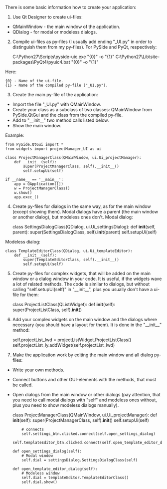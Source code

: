 There is some basic information how to create your application:

1. Use Qt Designer to create ui-files:
- QMainWindow - the main window of the application.
- QDialog - for modal or modeless dialogs.


2. Compile ui-files as py-files (I usually add ending "_UI.py" in order to distinguish them from my py-files).
For PySide and PyQt, respectively:

	
	C:\Python27\Scripts\pyside-uic.exe "{0}" -o "{1}"
	C:\Python27\Lib\site-packages\PyQt4\pyuic4.bat "{0}" -o "{1}"

Here:

	{0} - Name of the ui-file.
	{1} - Name of the compiled py-file ("_UI.py").


3. Create the main py-file of the application:
-	Import the file "_UI.py" with QMainWindow.
-	Create your class as a subclass of two classes: QMainWindow from PySide.QtGui and the class from the compiled py-file.
-	Add to "\_\_init\_\_" two method calls listed below.
-	Show the main window.

Example:

	from PySide.QtGui import *
	from widgets import projectManager_UI as ui
	
	class ProjectManagerClass(QMainWindow, ui.Ui_projectManager):
		def __init__(self):
			super(ProjectManagerClass, self).__init__()
			self.setupUi(self)
	
	if __name__ == '__main__':
		app = QApplication([])
		w = ProjectManagerClass()
		w.show()
		app.exec_()


4. Create py-files for dialogs in the same way, as for the main window (except showing them).
Modal dialogs have a parent (the main window or another dialog), but modeless ones don't.
Modal dialog:

	
	class SettingsDialogClass(QDialog, ui.Ui_settingsDialog):
		def __init__(self, parent):
			super(SettingsDialogClass, self).__init__(parent)
			self.setupUi(self)

Modeless dialog:

	class TemplateEditorClass(QDialog, ui.Ui_templateEditor):
		def __init__(self):
			super(TemplateEditorClass, self).__init__()
			self.setupUi(self)


5. Create py-files for complex widgets, that will be added on the main window or a dialog window in your code.
It is useful, if the widgets wave a lot of related methods.
The code is similar to dialogs, but without calling "self.setupUi(self)" in "\_\_init\_\_", plus you usually don't have a ui-file for them:

	
	class ProjectListClass(QListWidget):
		def __init__(self):
			super(ProjectListClass, self).__init__()


6. Add your complex widgets on the main window and the dialogs where necessary (you should have a layout for them).
It is done in the "\_\_init\_\_" method:

	
	self.projectList_lwd = projectListWidget.ProjectListClass()
	self.projectList_ly.addWidget(self.projectList_lwd)


7. Make the application work by editing the main window and all dialog py-files:
-	Write your own methods.
-	Connect buttons and other GUI-elements with the methods, that must be called.
-	Open dialogs from the main window or other dialogs (pay attention, that you need to call modal dialogs with "self" and modeless ones without, plus you need to show modeless dialogs manually).

	
	class ProjectManagerClass(QMainWindow, ui.Ui_projectManager):
		def __init__(self):
		super(ProjectManagerClass, self).__init__()
			self.setupUi(self)
		
			# connects
			self.settings_btn.clicked.connect(self.open_settings_dialog)
			self.templateEditor_btn.clicked.connect(self.open_template_editor_dialog)
		
		def open_settings_dialog(self):
			# Modal window
			self.dial = settingsDialog.SettingsDialogClass(self)
		
		def open_template_editor_dialog(self):
			# Modeless window
			self.dial = templateEditor.TemplateEditorClass()
			self.dial.show()

